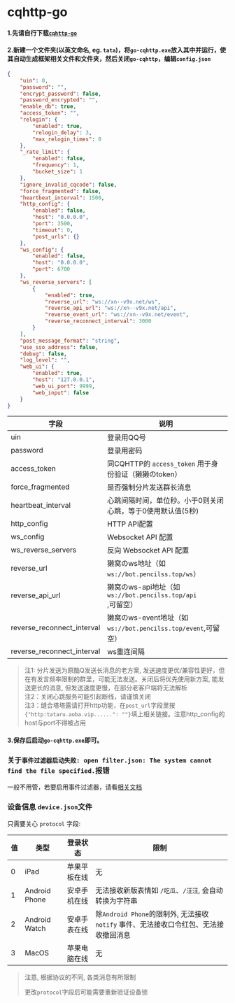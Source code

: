 # cqhttp-go

#### 1.先请自行下载[`cqhttp-go`](https://github.com/Mrs4s/go-cqhttp/releases)

#### 2.新建一个文件夹(以英文命名, eg. `tata`)，将`go-cqhttp.exe`放入其中并运行，使其自动生成框架相关文件和文件夹，然后关闭`go-cqhttp`，编辑`config.json`



````json
{
	"uin": 0,
	"password": "",
	"encrypt_password": false,
	"password_encrypted": "",
	"enable_db": true,
	"access_token": "",
	"relogin": {
		"enabled": true,
		"relogin_delay": 3,
		"max_relogin_times": 0
	},
	"_rate_limit": {
		"enabled": false,
		"frequency": 1,
		"bucket_size": 1
	},
	"ignore_invalid_cqcode": false,
	"force_fragmented": false,
	"heartbeat_interval": 1500,
	"http_config": {
		"enabled": false,
		"host": "0.0.0.0",
		"port": 3500,
		"timeout": 0,
		"post_urls": {}
	},
	"ws_config": {
		"enabled": false,
		"host": "0.0.0.0",
		"port": 6700
	},
	"ws_reverse_servers": [
		{
			"enabled": true,
			"reverse_url": "ws://xn--v9x.net/ws",
			"reverse_api_url": "ws://xn--v9x.net/api",
			"reverse_event_url": "ws://xn--v9x.net/event",
			"reverse_reconnect_interval": 3000
		}
	],
	"post_message_format": "string",
	"use_sso_address": false,
	"debug": false,
	"log_level": "",
	"web_ui": {
		"enabled": true,
		"host": "127.0.0.1",
		"web_ui_port": 9999,
		"web_input": false
	}
}
````



| 字段                            | 说明                                                        |
| --------------------------  | ----------------------------------------------------------- |
| uin                             | 登录用QQ号                                                  |
| password                        | 登录用密码                                                  |
| access_token                    | 同CQHTTP的 `access_token`  用于身份验证（獭獭のtoken）      |
| force_fragmented                 | 是否强制分片发送群长消息                                    |
| heartbeat_interval               | 心跳间隔时间，单位秒。小于0则关闭心跳，等于0使用默认值(5秒) |
| http_config                      | HTTP API配置                                                |
| ws_config                      | Websocket API 配置                                          |
| ws_reverse_servers              | 反向 Websocket API 配置                                     |
| reverse_url                      | 獭窝のws地址（如`ws://bot.pencilss.top/ws`）                 |
| reverse_api_url                | 獭窝のws-api地址（如`ws://bot.pencilss.top/api`,可留空）    |
| reverse_reconnect_interval      | 獭窝のws-event地址（如`ws://bot.pencilss.top/event`,可留空） |
| reverse_reconnect_interval |       ws重连间隔                                |


>注1: 分片发送为原酷Q发送长消息的老方案, 发送速度更优/兼容性更好，但在有发言频率限制的群里，可能无法发送。关闭后将优先使用新方案, 能发送更长的消息, 但发送速度更慢，在部分老客户端将无法解析   
>注2：关闭心跳服务可能引起断线，请谨慎关闭    
>注3：缝合塔塔露请打开http功能，在`post_url`字段里按`{"http:tataru.aoba.vip......": ""}`填上相关链接。注意http_config的host与port不得被占用



#### 3.保存后启动`go-cqhttp.exe`即可。  





### 关于`事件过滤器启动失败: open filter.json: The system cannot find the file specified.`报错

一般不用管，若要启用事件过滤器，请看[相关文档](https://github.com/Mrs4s/go-cqhttp/blob/a417ff08818650cc101e612d82c61d58eef88713/docs/EventFilter.md)





### 设备信息 `device.json`文件

只需要关心 `protocol` 字段: 

| 值   | 类型  | 登录状态 | 限制                                           |
| ---- | --------|----- | ---------------------------------------------- |
| 0   | iPad          | 苹果平板在线 | 无 |
| 1    | Android Phone| 安卓手机在线 | 无法接收新版表情如 `/吃瓜`、`/汪汪`, 会自动转换为字符串          |
| 2 | Android Watch | 安卓手表在线 | 除`Android Phone`的限制外, 无法接收 `notify` 事件、无法接收口令红包、无法接收撤回消息 |
| 3 | MacOS | 苹果电脑在线 | 无 |


> 注意, 根据协议的不同, 各类消息有所限制
>
> 更改`protocol`字段后可能需要重新验证设备锁
